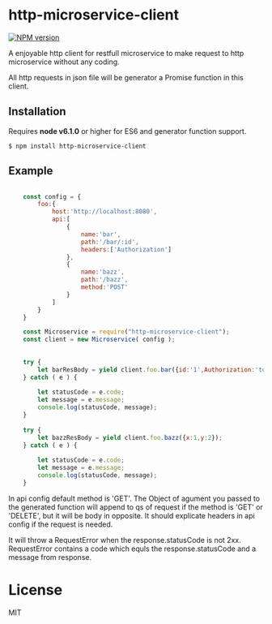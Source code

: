 # http-microservice-client

  [![NPM version][npm-image]][npm-url]

  A enjoyable http client for restfull microservice to make request to http microservice without any coding.
  
  All http requests in json file will be generator a Promise function in this client. 

## Installation

 Requires __node v6.1.0__ or higher for ES6 and generator function support.

```
$ npm install http-microservice-client
```

## Example

```js

    const config = {
        foo:{
            host:'http://localhost:8080',
            api:[
                {
                    name:'bar',
                    path:'/bar/:id',
                    headers:['Authorization']
                },
                {
                    name:'bazz',
                    path:'/bazz',
                    method:'POST'
                }
            ]
        }
    }

    const Microservice = require("http-microservice-client");
    const client = new Microservice( config );
    
    
    try {
        let barResBody = yield client.foo.bar({id:'1',Authorization:'token'})
    } catch ( e ) {
    
        let statusCode = e.code;
        let message = e.message;
        console.log(statusCode, message);
    }
    
    try {
        let bazzResBody = yield client.foo.bazz({x:1,y:2});
    } catch ( e ) {
    
        let statusCode = e.code;
        let message = e.message;
        console.log(statusCode, message);
    }

```

  In api config default method is 'GET'. The Object of agument you passed to the generated function will append to qs of request if the method is 'GET' or 'DELETE', but it will be body in opposite. It should explicate headers in api config if the request is needed.

  It will throw a RequestError when the response.statusCode is not 2xx. RequestError contains a code which equls the response.statusCode and a message from response.
    
# License
  
  MIT

[npm-image]: https://img.shields.io/npm/v/http-microservice-client.svg?style=flat
[npm-url]: https://www.npmjs.com/package/http-microservice-client
